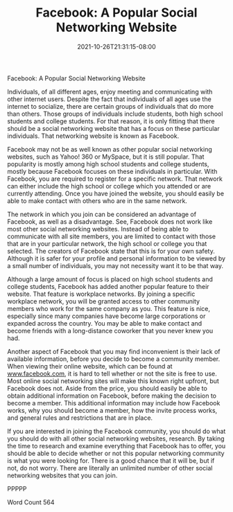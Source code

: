 ﻿---
title: "Facebook: A Popular Social Networking Website"
date: 2021-10-26T21:31:15-08:00
description: "Social Networking Tips for Web Success"
featured_image: "/images/Social Networking.jpg"
tags: ["Social Networking"]
---

Facebook: A Popular Social Networking Website

Individuals, of all different ages, enjoy meeting and communicating with other internet users.  Despite the fact that individuals of all ages use the internet to socialize, there are certain groups of individuals that do more than others. Those groups of individuals include students, both high school students and college students. For that reason, it is only fitting that there should be a social networking website that has a focus on these particular individuals. That networking website is known as Facebook.

Facebook may not be as well known as other popular social networking websites, such as Yahoo! 360 or MySpace, but it is still popular.  That popularity is mostly among high school students and college students, mostly because Facebook focuses on these individuals in particular.  With Facebook, you are required to register for a specific network. That network can either include the high school or college which you attended or are currently attending.  Once you have joined the website, you should easily be able to make contact with others who are in the same network.  

The network in which you join can be considered an advantage of Facebook, as well as a disadvantage.  See, Facebook does not work like most other social networking websites.  Instead of being able to communicate with all site members, you are limited to contact with those that are in your particular network, the high school or college you that selected.  The creators of Facebook state that this is for your own safety.  Although it is safer for your profile and personal information to be viewed by a small number of individuals, you may not necessity want it to be that way.  

Although a large amount of focus is placed on high school students and college students, Facebook has added another popular feature to their website. That feature is workplace networks. By joining a specific workplace network, you will be granted access to other community members who work for the same company as you. This feature is nice, especially since many companies have become large corporations or expanded across the country.  You may be able to make contact and become friends with a long-distance coworker that you never knew you had.

Another aspect of Facebook that you may find inconvenient is their lack of available information, before you decide to become a community member.  When viewing their online website, which can be found at www.facebook.com, it is hard to tell whether or not the site is free to use.  Most online social networking sites will make this known right upfront, but Facebook does not.  Aside from the price, you should easily be able to obtain additional information on Facebook, before making the decision to become a member. This additional information may include how Facebook works, why you should become a member, how the invite process works, and general rules and restrictions that are in place.

If you are interested in joining the Facebook community, you should do what you should do with all other social networking websites, research.  By taking the time to research and examine everything that Facebook has to offer, you should be able to decide whether or not this popular networking community is what you were looking for.  There is a good chance that it will be, but if not, do not worry. There are literally an unlimited number of other social networking websites that you can join.

PPPPP

Word Count 564

